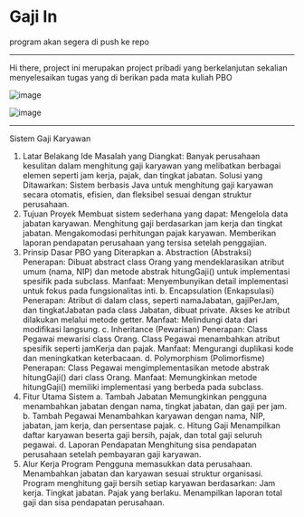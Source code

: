 # Gaji In

program akan segera di push ke repo 

---

Hi there, project ini merupakan project pribadi yang berkelanjutan sekalian menyelesaikan tugas yang di berikan pada mata kuliah PBO

![image](https://github.com/user-attachments/assets/6fdf16e4-2be2-4c68-8b40-83d645c1eaac)

![image](https://github.com/user-attachments/assets/6badf8da-4889-4329-87a3-a77fd00eff7b)

---

Sistem Gaji Karyawan

1. Latar Belakang Ide
Masalah yang Diangkat: Banyak perusahaan kesulitan dalam menghitung gaji karyawan yang melibatkan berbagai elemen seperti jam kerja, pajak, dan tingkat jabatan.
Solusi yang Ditawarkan: Sistem berbasis Java untuk menghitung gaji karyawan secara otomatis, efisien, dan fleksibel sesuai dengan struktur perusahaan.
2. Tujuan Proyek
Membuat sistem sederhana yang dapat:
Mengelola data jabatan karyawan.
Menghitung gaji berdasarkan jam kerja dan tingkat jabatan.
Mengakomodasi perhitungan pajak karyawan.
Memberikan laporan pendapatan perusahaan yang tersisa setelah penggajian.
3. Prinsip Dasar PBO yang Diterapkan
a. Abstraction (Abstraksi)
Penerapan:
Dibuat abstract class Orang yang mendeklarasikan atribut umum (nama, NIP) dan metode abstrak hitungGaji() untuk implementasi spesifik pada subclass.
Manfaat: Menyembunyikan detail implementasi untuk fokus pada fungsionalitas inti.
b. Encapsulation (Enkapsulasi)
Penerapan:
Atribut di dalam class, seperti namaJabatan, gajiPerJam, dan tingkatJabatan pada class Jabatan, dibuat private.
Akses ke atribut dilakukan melalui metode getter.
Manfaat: Melindungi data dari modifikasi langsung.
c. Inheritance (Pewarisan)
Penerapan:
Class Pegawai mewarisi class Orang.
Class Pegawai menambahkan atribut spesifik seperti jamKerja dan pajak.
Manfaat: Mengurangi duplikasi kode dan meningkatkan keterbacaan.
d. Polymorphism (Polimorfisme)
Penerapan:
Class Pegawai mengimplementasikan metode abstrak hitungGaji() dari class Orang.
Manfaat: Memungkinkan metode hitungGaji() memiliki implementasi yang berbeda pada subclass.
4. Fitur Utama Sistem
a. Tambah Jabatan
Memungkinkan pengguna menambahkan jabatan dengan nama, tingkat jabatan, dan gaji per jam.
b. Tambah Pegawai
Menambahkan karyawan dengan nama, NIP, jabatan, jam kerja, dan persentase pajak.
c. Hitung Gaji
Menampilkan daftar karyawan beserta gaji bersih, pajak, dan total gaji seluruh pegawai.
d. Laporan Pendapatan
Menghitung sisa pendapatan perusahaan setelah pembayaran gaji karyawan.
5. Alur Kerja Program
Pengguna memasukkan data perusahaan.
Menambahkan jabatan dan karyawan sesuai struktur organisasi.
Program menghitung gaji bersih setiap karyawan berdasarkan:
Jam kerja.
Tingkat jabatan.
Pajak yang berlaku.
Menampilkan laporan total gaji dan sisa pendapatan perusahaan.
